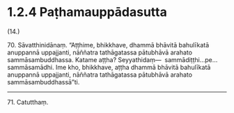 

# 1.2.4 Paṭhamauppādasutta




(14.)

70\. Sāvatthinidānaṃ. “Aṭṭhime, bhikkhave, dhammā bhāvitā bahulīkatā anuppannā uppajjanti, nāññatra tathāgatassa pātubhāvā arahato sammāsambuddhassa. Katame aṭṭha? Seyyathidaṃ—  sammādiṭṭhi…pe…  sammāsamādhi. Ime kho, bhikkhave, aṭṭha dhammā bhāvitā bahulīkatā anuppannā uppajjanti, nāññatra tathāgatassa pātubhāvā arahato sammāsambuddhassā”ti.

---

71\. Catutthaṃ.





